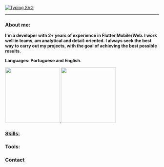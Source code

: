 <!-- Apresentation -->
[![Typing SVG](https://readme-typing-svg.herokuapp.com/?color=00bfbf&size=30&center=true&vCenter=true&width=1000&lines=Heyy,+My+Name+is+Vitor+Hugo;I'm+20+years+old;I'm+a+Software+Engineering+student)](https://git.io/typing-svg)

<!-- Divider -->
***

<!-- About me -->
<h3><strong>About me:</h3>
<p>I'm a developer with 2+ years of experience in Flutter Mobile/Web. I work well in teams, am analytical and detail-oriented. I always seek the best way to carry out my projects, with the goal of achieving the best possible results.</p>
<p><strong>Languages:</strong> Portuguese and English.</p>

<!-- Resume about languages and commits -->
<div>
    <a href="https://github.com/Vitor1703">
    <img height="180em" src="https://github-readme-stats.vercel.app/api?username=Vitor1703&show_icons=true&theme=gotham">
    <img height="180em" src="https://github-readme-stats.vercel.app/api/top-langs/?username=Vitor1703&layout=compact&theme=gotham">
</div>

<!-- Skills -->
<h3>Skills:</h3>
<div>
    <a src="https://img.shields.io/badge/Flutter-02569B?style=for-the-badge&logo=flutter&logoColor=white">
</div>

<!-- Tools -->
<h3>Tools:</h3>

<!-- Contact -->
<h3>Contact</h3>
